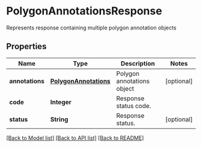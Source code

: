 ﻿
# PolygonAnnotationsResponse
Represents response containing multiple polygon annotation objects

## Properties
Name | Type | Description | Notes
------------ | ------------- | ------------- | -------------
**annotations** | [**PolygonAnnotations**](PolygonAnnotations.md) | Polygon annotations object | [optional]
**code** | **Integer** | Response status code. | 
**status** | **String** | Response status. | [optional]


[[Back to Model list]](../../README.md#documentation-for-models) [[Back to API list]](../../README.md#documentation-for-api-endpoints) [[Back to README]](../../README.md)


